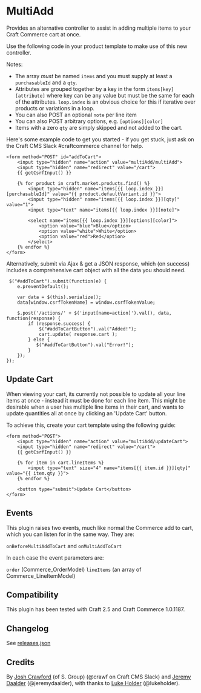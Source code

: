 # MultiAdd

Provides an alternative controller to assist in adding multiple items to your Craft Commerce cart at once.

Use the following code in your product template to make use of this new controller.  

Notes:

* The array *must* be named `items` and you must supply at least a `purchasableId` and a `qty`. 
* Attributes are grouped together by a key in the form `items[key][attribute]` where key can be any value but must be the same for each of the attributes.  `loop.index` is an obvious choice for this if iterative over products or variations in a loop. 
* You can also POST an optional `note` per line item
* You can also POST arbitrary options, e.g. `[options][color]`
* Items with a zero `qty` are simply skipped and not added to the cart. 

Here's some example code to get you started - if you get stuck, just ask on the Craft CMS Slack #craftcommerce channel for help.

```
<form method="POST" id="addToCart">
    <input type="hidden" name="action" value="multiAdd/multiAdd">
    <input type="hidden" name="redirect" value="/cart">
    {{ getCsrfInput() }}

    {% for product in craft.market.products.find() %}
	    <input type="hidden" name="items[{{ loop.index }}][purchasableId]" value="{{ product.defaultVariant.id }}">
        <input type="hidden" name="items[{{ loop.index }}][qty]" value="1">
        <input type="text" name="items[{{ loop.index }}][note]">
        
        <select name="items[{{ loop.index }}][options][color]">
            <option value="blue">Blue</option>
            <option value="white">White</option>
            <option value="red">Red</option>
        </select>
    {% endfor %}
</form>
```

Alternatively, submit via Ajax & get a JSON response, which (on success) includes a comprehensive cart object with all the data you should need.

```
 $("#addToCart").submit(function(e) {
    e.preventDefault();

    var data = $(this).serialize();
    data[window.csrfTokenName] = window.csrfTokenValue;

    $.post('/actions/' + $('input[name=action]').val(), data, function(response) {
        if (response.success) {
            $("#addToCartButton").val("Added!");
            cart.update( response.cart );
        } else {
           $("#addToCartButton").val("Error!");
        }
    });
});
```

## Update Cart

When viewing your cart, its currently not possible to update all your line items at once - instead it must be done for each line item. This might be desirable when a user has multiple line items in their cart, and wants to update quantities all at once by clicking an 'Update Cart' button.

To achieve this, create your cart template using the following guide:

```
<form method="POST">
    <input type="hidden" name="action" value="multiAdd/updateCart">
    <input type="hidden" name="redirect" value="/cart">
    {{ getCsrfInput() }}

    {% for item in cart.lineItems %}
        <input type="text" size="4" name="items[{{ item.id }}][qty]" value="{{ item.qty }}">
    {% endfor %}

    <button type="submit">Update Cart</button>
</form>
```


## Events

This plugin raises two events, much like normal the Commerce add to cart, which you can listen for in the same way.  They are:

`onBeforeMultiAddToCart` and `onMultiAddToCart`

In each case the event parameters are:

`order` (Commerce_OrderModel)
`lineItems` (an array of Commerce_LineItemModel)

## Compatibility

This plugin has been tested with Craft 2.5 and Craft Commerce 1.0.1187.

## Changelog

See [releases.json](https://raw.githubusercontent.com/engram-design/MultiAdd/master/releases.json)

## Credits

By [Josh Crawford](https://github.com/engram-design) (of S. Group) (@crawf on Craft CMS Slack) and [Jeremy Daalder](https://github.com/bossanova808) (@jeremydaalder), with thanks to [Luke Holder](https://github.com/lukeholder) (@lukeholder).
